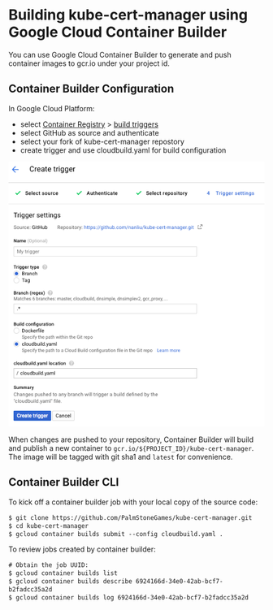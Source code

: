 # Building kube-cert-manager using Google Cloud Container Builder

You can use Google Cloud Container Builder to generate and push container images to gcr.io under your project id.

## Container Builder Configuration

In Google Cloud Platform:

* select [Container Registry](https://cloud.google.com/container-registry/) > [build triggers](https://cloud.google.com/container-builder/docs/creating-build-triggers)
* select GitHub as source and authenticate
* select your fork of kube-cert-manager repostory
* create trigger and use cloudbuild.yaml for build configuration

![container_builder](./docs/container_builder.png)

When changes are pushed to your repository, Container Builder will build and publish a new container to `gcr.io/${PROJECT_ID}/kube-cert-manager`. The image will be tagged with git sha1 and `latest` for convenience.

## Container Builder CLI

To kick off a container builder job with your local copy of the source code:
```
$ git clone https://github.com/PalmStoneGames/kube-cert-manager.git
$ cd kube-cert-manager
$ gcloud container builds submit --config cloudbuild.yaml .
```

To review jobs created by container builder:
```
# Obtain the job UUID:
$ gcloud container builds list
$ gcloud container builds describe 6924166d-34e0-42ab-bcf7-b2fadcc35a2d
$ gcloud container builds log 6924166d-34e0-42ab-bcf7-b2fadcc35a2d
```
